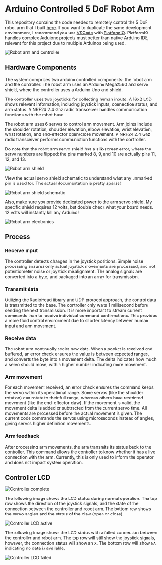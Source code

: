 [//]: # (image reference)
[controller_complete]: ./images/controller-complete.jpg
[controller_lcd_active]: ./images/controller-lcd-active.jpg
[controller_lcd_failed]: ./images/controller-lcd-failed.jpg
[robot_arm_and_controller]: ./images/robot-arm-kit-finished-2.jpg
[robot_arm_electronics]: ./images/complete-electronics.jpg
[shield_picture]: ./images/SainSmart-Robot-Shield-Arduino-MEGA2560-R3.jpg
[shield_schematic]: ./images/SainSmart-Robot-Shield-Arduino-MEGA2560-Schematic.png

# Arduino Controlled 5 DoF Robot Arm

This repository contains the code needed to remotely control the 5 DoF robot arm that I built [here](https://joshschertz.com/2017/07/15/Robot-Arm-Part-1-Arm-Build/). If you want to duplicate the same development environment, I recommend you use [VSCode](https://code.visualstudio.com/) with [PlatformIO](https://platformio.org/). PlatformIO handles complex Arduiono projects must better than native Arduino IDE, relevant for this project due to multiple Arduinos being used.

![Robot arm and controller][robot_arm_and_controller]

## Hardware Components

The system comprises two arduino controlled components: the robot arm and the controller. The robot arm uses an Arduino Mega2560 and servo shield, where the controller uses a Arduino Uno and shield.

The controller uses two joysticks for collecting human inputs. A 16x2 LCD shows relevant information, including joystick inputs, connection status, and arm status. A NRF24 2.4 Ghz radio transceiver handles communication functions with the robot base.

The robot arm uses 6 servos to control arm movement. Arm joints include the shoulder rotation, shoulder elevation, elbow elevation, wrist elevation, wrist rotation, and end-effector open/close movement. A NRF24 2.4 Ghz radio transceiver performs communiction functions with the controller.

Do note that the robot arm servo shield has a silk-screen error, where the servo numbers are flipped: the pins marked 8, 9, and 10 are actually pins 11, 12, and 13.

![Robot arm shield][shield_picture]

View the actual servo shield schematic to understand what any unmarked pin is used for. The actual documentation is pretty sparse!

![Robot arm shield schematic][shield_schematic]

Also, make sure you provide dedicated power to the arm servo shield. My specific shield requires 12 volts, but double check what your board needs. 12 volts will instantly kill any Arduino!

![Robot arm electronics][robot_arm_electronics]

## Process

### Receive input

The controller detects changes in the joystick positions. Simple noise processing ensures only actual joystick movements are processed, and not potentiometer noise or joystick misalignment. The analog signals are converted into a byte, and packaged into an array for transmission.

### Transmit data

Utilizing the RadioHead library and UDP protocol approach, the control data is transmitted to the base. The controller only waits 1 millisecond before sending the next transmission. It is more important to stream current commands than to receive individual command confirmations. This provides a more fluid control environment due to shorter latency between human input and arm movement.

### Receive data

The robot arm continually seeks new data. When a packet is received and buffered, an error check ensures the value is between expected ranges, and converts the byte into a movement delta. The delta indicates how much a servo should move, with a higher number indicating more movement.

### Arm movement

For each movement received, an error check ensures the command keeps the servo within its operational range. Some servos (like the shoulder rotation) can rotate to their full range, whereas others have restricted movement (like the end-effector claw). If the movement is valid, the movement delta is added or subtracted from the current servo time. All movements are processed before the actual movement is given. The current code commands the servos using microseconds instead of angles, giving servos higher definition movements.

### Arm feedback

After processing arm movements, the arm transmits its status back to the controller. This command allows the controller to know whether it has a live connection with the arm. Currently, this is only used to inform the operator and does not impact system operation.

## Controller LCD

![Controller complete][controller_complete]

The following image shows the LCD status during normal operation. The top row shows the direction of the joystick signals, and the state of the connection between the controller and robot arm. The bottom row shows the servo angles and the status of the claw (open or close).

![Controller LCD active][controller_lcd_active]

The following image shows the LCD status with a failed connection between the controller and robot arm. The top row will still show the joystick signals, however, the connection status will show an `X`. The bottom row will show `NA` indicating no data is available.

![Controller LCD failed][controller_lcd_failed]